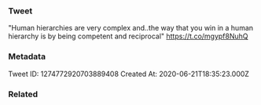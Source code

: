### Tweet
"Human hierarchies are very complex and..the way that you win in a human hierarchy is by being competent and reciprocal" https://t.co/mgypf8NuhQ

### Metadata
Tweet ID: 1274772920703889408
Created At: 2020-06-21T18:35:23.000Z

### Related

